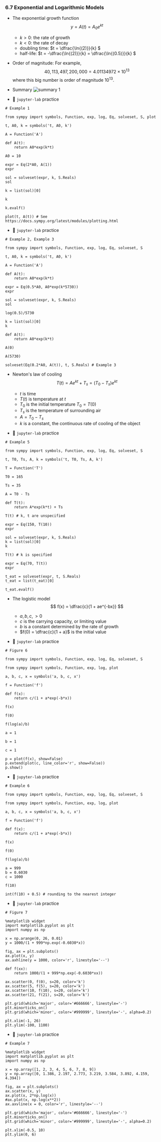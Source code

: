### 6.7 Exponential and Logarithmic Models

- The exponential growth function
$$ y = A(t) = A_0 e^{kt} $$
    - $k > 0$: the rate of growth
    - $k < 0$: the rate of decay
    - doubling time: $t = \dfrac{\ln{(2)}}{k} $
    - half-life: $t = -\dfrac{\ln{(2)}}{k} = \dfrac{\ln{(0.5)}}{k} $

- Order of magnitude: For example,
$$40,113,497,200,000 = 4.01134972 \times 10^{13}$$
where this big number is order of magnitude $10^{13}$.

- Summary ![summary 1](./ch06-07-sum1.png)

- 🎯 `jupyter-lab` practice

```
# Example 1

from sympy import symbols, Function, exp, log, Eq, solveset, S, plot

t, A0, k = symbols('t, A0, k')

A = Function('A')

def A(t):
    return A0*exp(k*t)
    
A0 = 10

expr = Eq(2*A0, A(1))
expr

sol = solveset(expr, k, S.Reals)
sol

k = list(sol)[0]

k

k.evalf()

plot(t, A(t)) # See https://docs.sympy.org/latest/modules/plotting.html
```

- 🎯 `jupyter-lab` practice

```
# Example 2, Example 3

from sympy import symbols, Function, exp, log, Eq, solveset, S

t, A0, k = symbols('t, A0, k')

A = Function('A')

def A(t):
    return A0*exp(k*t)

expr = Eq(0.5*A0, A0*exp(k*5730))
expr

sol = solveset(expr, k, S.Reals)
sol

log(0.5)/5730

k = list(sol)[0]
k

def A(t):
    return A0*exp(k*t)

A(0)

A(5730)

solveset(Eq(0.2*A0, A(t)), t, S.Reals) # Example 3
```

- Newton's law of cooling
$$ T(t) = A e^{kt} + T_s = (T_0 - T_s) e^{kt} $$
    - $t$ is time
    - $T(t)$ is temperature at $t$
    - $T_0$ is the initial temperature $T_0 = T(0)$
    - $T_s$ is the temperature of surrounding air
    - $A = T_0 - T_s$
    - $k$ is a constant, the continuous rate of cooling of the object


- 🎯 `jupyter-lab` practice

```
# Example 5

from sympy import symbols, Function, exp, log, Eq, solveset, S

t, T0, Ts, A, k = symbols('t, T0, Ts, A, k')

T = Function('T')

T0 = 165

Ts = 35

A = T0 - Ts

def T(t):
    return A*exp(k*t) + Ts
    
T(t) # k, t are unspecified

expr = Eq(150, T(10))
expr

sol = solveset(expr, k, S.Reals)
k = list(sol)[0]
k

T(t) # k is specified

expr = Eq(70, T(t))
expr

t_eat = solveset(expr, t, S.Reals)
t_eat = list(t_eat)[0]

t_eat.evalf()
```

- The logistic model
$$ f(x) = \dfrac{c}{1 + ae^{-bx}} $$
    - $a, b, c,  > 0$ 
    - $c$ is the carrying capacity, or limiting value
    - $b$ is a constant determined by the rate of growth
    - $f(0) = \dfrac{c}{1 + a}$ is the initial value

- 🎯 `jupyter-lab` practice

```
# Figure 6

from sympy import symbols, Function, exp, log, Eq, solveset, S

from sympy import symbols, Function, exp, log, plot

a, b, c, x = symbols('a, b, c, x')

f = Function('f')

def f(x):
    return c/(1 + a*exp(-b*x))

f(x)

f(0)

f(log(a)/b)

a = 1

b = 1

c = 1

p = plot(f(x), show=False)
p.extend(plot(c, line_color='r', show=False))
p.show()
```


- 🎯 `jupyter-lab` practice

```
# Example 6

from sympy import symbols, Function, exp, log, Eq, solveset, S

from sympy import symbols, Function, exp, log, plot

a, b, c, x = symbols('a, b, c, x')

f = Function('f')

def f(x):
    return c/(1 + a*exp(-b*x))

f(x)

f(0)

f(log(a)/b)

a = 999
b = 0.6030
c = 1000

f(10)

int(f(10) + 0.5) # rounding to the nearest integer
```


- 🎯 `jupyter-lab` practice

```
# Figure 7

%matplotlib widget
import matplotlib.pyplot as plt
import numpy as np

x = np.arange(0, 26, 0.01)
y = 1000/(1 + 999*np.exp(-0.6030*x))

fig, ax = plt.subplots()
ax.plot(x, y)
ax.axhline(y = 1000, color='r', linestyle='--')

def f(xx):
    return 1000/(1 + 999*np.exp(-0.6030*xx))

ax.scatter(0, f(0), s=20, color='k')
ax.scatter(5, f(5), s=20, color='k')
ax.scatter(10, f(10), s=20, color='k')
ax.scatter(21, f(21), s=20, color='k')

plt.grid(which='major', color='#666666', linestyle='-')
plt.minorticks_on()
plt.grid(which='minor', color='#999999', linestyle='-', alpha=0.2)

plt.xlim(-1, 26)
plt.ylim(-100, 1100)
```

- 🎯 `jupyter-lab` practice

```
# Example 7

%matplotlib widget
import matplotlib.pyplot as plt
import numpy as np

x = np.array([1, 2, 3, 4, 5, 6, 7, 8, 9])
y = np.array([0, 1.386, 2.197, 2.773, 3.219, 3.584, 3.892, 4.159, 4.394])

fig, ax = plt.subplots()
ax.scatter(x, y)
ax.plot(x, 2*np.log(x))
#ax.plot(x, np.log(x**2))
ax.axvline(x = 0, color='r', linestyle='--')

plt.grid(which='major', color='#666666', linestyle='-')
plt.minorticks_on()
plt.grid(which='minor', color='#999999', linestyle='-', alpha=0.2)

plt.xlim(-0.5, 10)
plt.ylim(0, 6)
```

